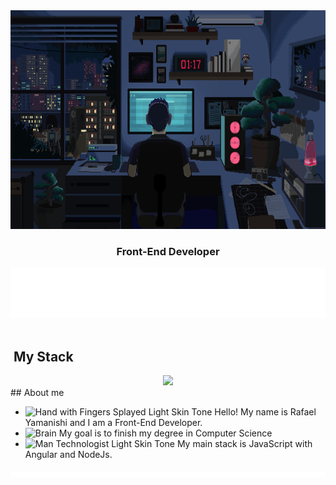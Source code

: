 <div align="center">

  <img height="350em" src="./.github/assets/banner.gif"/>
  
</div>

<h3 align="center">
  Front-End Developer
</h3>

<img src="./.github/assets/lineBar.png" width="100%" height="80px"/>

<div><br />

## &nbsp;My Stack

<div align="center">

<img src="https://skillicons.dev/icons?i=vscode,html,css,js,angular,nodejs,git,github&theme=dark" />

</div>
## About me

- <img src="https://raw.githubusercontent.com/Tarikul-Islam-Anik/Animated-Fluent-Emojis/master/Emojis/Hand%20gestures/Hand%20with%20Fingers%20Splayed%20Light%20Skin%20Tone.png" alt="Hand with Fingers Splayed Light Skin Tone" width="25" height="25" /> Hello! My name is Rafael Yamanishi and I am a Front-End Developer. <br />
- <img src="https://raw.githubusercontent.com/Tarikul-Islam-Anik/Animated-Fluent-Emojis/master/Emojis/Hand%20gestures/Brain.png" alt="Brain" width="25" height="25" /> My goal is to finish my degree in Computer Science<br />
- <img src="https://raw.githubusercontent.com/Tarikul-Islam-Anik/Animated-Fluent-Emojis/master/Emojis/People%20with%20professions/Man%20Technologist%20Light%20Skin%20Tone.png" alt="Man Technologist Light Skin Tone" width="25" height="25" /> My main stack is JavaScript with Angular and NodeJs.<br />

<img src="./.github/assets/lineBar.png" width="100%" height="8px"/>
